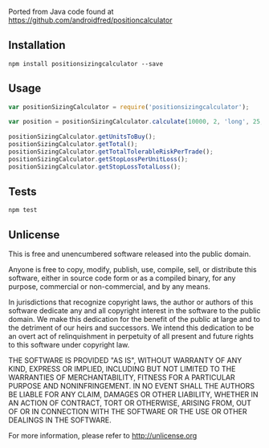 Ported from Java code found at https://github.com/androidfred/positioncalculator

## Installation
```
npm install positionsizingcalculator --save
```

## Usage
```javascript
var positionSizingCalculator = require('positionsizingcalculator');
  
var position = positionSizingCalculator.calculate(10000, 2, 'long', 25, 24);
  
positionSizingCalculator.getUnitsToBuy();
positionSizingCalculator.getTotal();
positionSizingCalculator.getTotalTolerableRiskPerTrade();
positionSizingCalculator.getStopLossPerUnitLoss();
positionSizingCalculator.getStopLossTotalLoss();
```

## Tests
```
npm test
```

## Unlicense
This is free and unencumbered software released into the public domain.

Anyone is free to copy, modify, publish, use, compile, sell, or distribute this software, either in source code form or as a compiled binary, for any purpose, commercial or non-commercial, and by any means.

In jurisdictions that recognize copyright laws, the author or authors of this software dedicate any and all copyright interest in the software to the public domain. We make this dedication for the benefit of the public at large and to the detriment of our heirs and successors. We intend this dedication to be an overt act of relinquishment in perpetuity of all present and future rights to this software under copyright law.

THE SOFTWARE IS PROVIDED "AS IS", WITHOUT WARRANTY OF ANY KIND, EXPRESS OR IMPLIED, INCLUDING BUT NOT LIMITED TO THE WARRANTIES OF MERCHANTABILITY, FITNESS FOR A PARTICULAR PURPOSE AND NONINFRINGEMENT. IN NO EVENT SHALL THE AUTHORS BE LIABLE FOR ANY CLAIM, DAMAGES OR OTHER LIABILITY, WHETHER IN AN ACTION OF CONTRACT, TORT OR OTHERWISE, ARISING FROM, OUT OF OR IN CONNECTION WITH THE SOFTWARE OR THE USE OR OTHER DEALINGS IN THE SOFTWARE.

For more information, please refer to http://unlicense.org